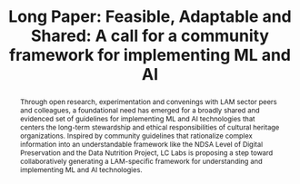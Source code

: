 ---
abstract: 'Through open research, experimentation and convenings with LAM sector peers
  and colleagues, a foundational need has emerged for a broadly shared and evidenced
  set of guidelines for implementing ML and AI technologies that centers the long-term
  stewardship and ethical responsibilities of cultural heritage organizations. Inspired
  by community guidelines that rationalize complex information into an understandable
  framework like the NDSA Level of Digital Preservation and the Data Nutrition Project,
  LC Labs is proposing a step toward collaboratively generating a LAM-specific framework
  for understanding and implementing ML and AI technologies.  '
creators:
- Potter, Abigail
date: null
document_url: https://az659834.vo.msecnd.net/eventsairwesteuprod/production-inconference-public/2d51dd5f0fcf4af0939ee9a7b8cbb309
grand_parent: iPRES
institutions:
- Library of Congress
keywords:
- community guidelines
landing_page_url: null
language: eng
layout: publication
license: CC-BY 4.0 International
notes_url: null
parent: iPRES 2022
presentation_url: null
size: null
source_name: iPRES
title: 'Long Paper: Feasible, Adaptable and Shared: A call for a community framework
  for implementing ML and AI'
type: long paper
year: 2022
---